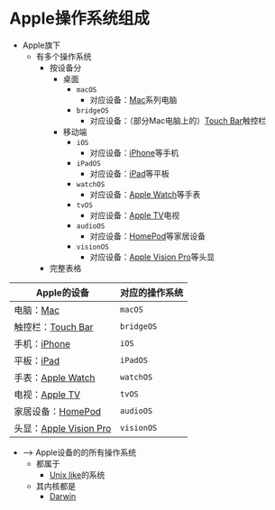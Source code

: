 # Apple操作系统组成

* Apple旗下
  * 有多个操作系统
    * 按设备分
      * 桌面
        * `macOS`
          * 对应设备：[Mac](https://www.apple.com.cn/mac/)系列电脑
        * `bridgeOS`
          * 对应设备：（部分Mac电脑上的）[Touch Bar](https://en.wikipedia.org/wiki/Touch_bar)触控栏
      * 移动端
        * `iOS`
          * 对应设备：[iPhone](https://www.apple.com.cn/iphone/)等手机
        * `iPadOS`
          * 对应设备：[iPad](https://www.apple.com.cn/ipad/)等平板
        * `watchOS`
          * 对应设备：[Apple Watch](https://www.apple.com.cn/watch/)等手表
        * `tvOS`
          * 对应设备：[Apple TV](https://tv.apple.com/)电视
        * `audioOS`
          * 对应设备：[HomePod](https://www.apple.com.cn/apple-home/)等家居设备
        * `visionOS`
          * 对应设备：[Apple Vision Pro](https://www.apple.com.cn/apple-vision-pro/)等头显
    * 完整表格

| Apple的设备 | 对应的操作系统 |
| ----- | -------- |
| 电脑：[Mac](https://www.apple.com.cn/mac/) | `macOS`	|
| 触控栏：[Touch Bar](https://en.wikipedia.org/wiki/Touch_bar) | `bridgeOS`	|
| 手机：[iPhone](https://www.apple.com.cn/iphone/) | `iOS`	|
| 平板：[iPad](https://www.apple.com.cn/ipad/) | `iPadOS`	|
| 手表：[Apple Watch](https://www.apple.com.cn/watch/) | `watchOS`	|
| 电视：[Apple TV](https://tv.apple.com/) | `tvOS`	|
| 家居设备：[HomePod](https://www.apple.com.cn/apple-home/) | `audioOS`	|
| 头显：[Apple Vision Pro](https://www.apple.com.cn/apple-vision-pro/) | `visionOS`	|

* —> Apple设备的的所有操作系统
  * 都属于
    * [Unix like](../../ios_internal_logic/apple_os_part/unix_like.md)的系统
  * 其内核都是
    * [Darwin](../../ios_internal_logic/apple_os_part/darwin.md)
